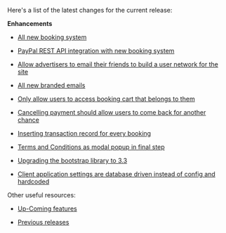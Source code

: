 Here's a list of the latest changes for the current release:

**Enhancements**

- [All new booking system](https://trello.com/c/prXqhrqH/135-nextgen-booking-engine-and-user-interface-revamp)

- [PayPal REST API integration with new booking system](https://trello.com/c/DmDYOgG8/242-nextgen-integrate-paypal-payment-provider-to-new-booking)

- [Allow advertisers to email their friends to build a user network for the site](https://trello.com/c/0VaccIlt/224-networking-advertiser-ability-to-send-email-to-external-contacts-after-placing-an-ad)

- [All new branded emails](https://trello.com/c/pklcYzod/221-all-new-redesigned-email-templates-and-brand-aware-resolve-strategy)

- [Only allow users to access booking cart that belongs to them](https://trello.com/c/397JQebK/247-security-authorisation-filter-for-users-accessing-or-doing-anything-with-a-booking)

- [Cancelling payment should allow users to come back for another chance](https://trello.com/c/1lKjxrmf/250-cancel-payment-screen)

- [Inserting transaction record for every booking](https://trello.com/c/H0LwqKtd/249-insert-record-for-transaction-table-on-authorise-payment)

- [Terms and Conditions as modal popup in final step](https://trello.com/c/Tb1RS9He/246-nextgen-terms-and-conditions-for-booking)

- [Upgrading the bootstrap library to 3.3](https://trello.com/c/Bqljq2kl/233-upgrade-ui-bootstrap-library-to-3-2)

- [Client application settings are database driven instead of config and hardcoded](https://trello.com/c/ZtAlNuep/256-remove-all-the-hardcoded-client-configurations)

Other useful resources:

- [Up-Coming features](https://trello.com/b/Ht5NWhN2/betterclassifieds)

- [Previous releases](https://trello.com/b/0Vb4VWMF/betterclassifieds-2-0)
